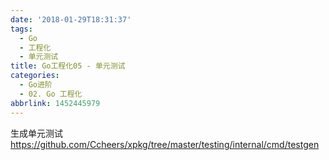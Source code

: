 ```yaml
---
date: '2018-01-29T18:31:37'
tags:
  - Go
  - 工程化
  - 单元测试
title: Go工程化05 - 单元测试
categories:
  - Go进阶
  - 02. Go 工程化
abbrlink: 1452445979
---
```


生成单元测试
https://github.com/Ccheers/xpkg/tree/master/testing/internal/cmd/testgen


